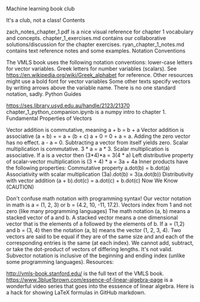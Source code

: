 Machine learning book club

It's a club, not a class!
Contents

zach_notes_chapter_1.pdf is a nice visual reference for chapter 1 vocabulary and concepts.
chapter_1_exercises.md contains our collaborative solutions/discussion for the chapter exercises.
ryan_chapter_1_notes.md contains text reference notes and some examples.
Notation Conventions

The VMLS book uses the following notation conventions:
lower-case letters for vector variables.
Greek letters for number variables (scalars). See https://en.wikipedia.org/wiki/Greek_alphabet for reference.
Other resources might use a bold font for vector variables
Some other texts specify vectors by writing arrows above the variable name.
There is no one standard notation, sadly.
Python Guides

https://ses.library.usyd.edu.au/handle/2123/21370
chapter_1_python_companion.ipynb is a numpy intro to chapter 1.
Fundamental Properties of Vectors

Vector addition is commutative, meaning a + b = b + a
Vector addition is associative (a + b) + = a + (b + c)
a + 0 = 0 + a = a. Adding the zero vector has no effect.
a - a = 0. Subtracting a vector from itself yields zero.
Scalar multiplication is commutative. 3 * a = a * 3.
Scalar multiplication is associative. If a is a vector then (3*4)*a = 3(4 * a)
Left distributive property of scalar-vector multiplication is (3 + 4) * a = 3a + 4a
Inner products have the following properties:
Commutative property a.dot(b) = b.dot(a)
Associativity with scalar multiplication (3a).dot(b) = 3(a.dot(b))
Distributivity with vector addition (a + b).dot(c) = a.dot(c) + b.dot(c)
Now We Know (CAUTION)

Don't confuse math notation with programming syntax!
Our vector notation in math is a = (1, 2, 3) or b = (4.2, 10, -11, 17.2).
Vectors index from 1 and not zero (like many programming languages)
The math notation (a, b) means a stacked vector of a and b. A stacked vector means a one dimensional vector that is the elements of a followed by the elements of b. If a = (1,2) and b = (3, 4) then the notation (a, b) means the vector (1, 2, 3, 4).
Two vectors are said to be equal if they are of the same size and and each of the corresponding entries is the same (at each index).
We cannot add, subtract, or take the dot-product of vectors of differing lengths. It's not valid.
Subvector notation is inclusive of the beginning and ending index (unlike some programming languages).
Resources:

http://vmls-book.stanford.edu/ is the full text of the VMLS book.
https://www.3blue1brown.com/essence-of-linear-algebra-page is a wonderful video series that goes into the esssence of linear algebra.
Here is a hack for showing LaTeX formulas in GitHub markdown.